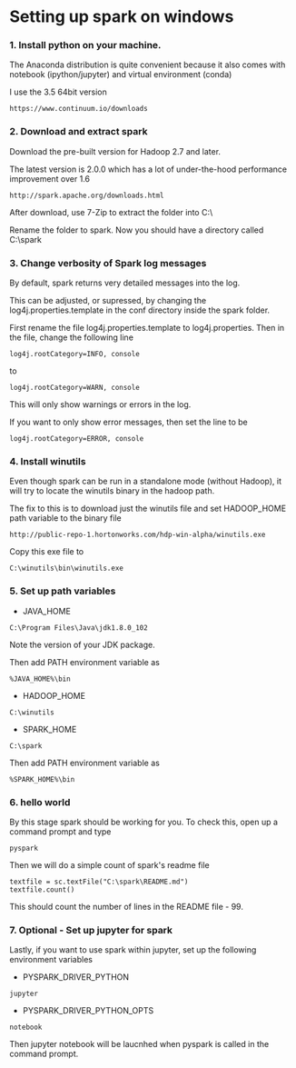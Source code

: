 
# Setting up spark on windows

### 1. Install python on your machine. 

The Anaconda distribution is quite convenient because it also comes with notebook (ipython/jupyter) and virtual environment (conda)

I use the 3.5 64bit version
```
https://www.continuum.io/downloads
```

### 2. Download and extract spark
Download the pre-built version for Hadoop 2.7 and later.

The latest version is 2.0.0 which has a lot of under-the-hood performance improvement over 1.6
```
http://spark.apache.org/downloads.html
```
After download, use 7-Zip to extract the folder into C:\

Rename the folder to spark. Now you should have a directory called C:\spark

### 3. Change verbosity of Spark log messages

By default, spark returns very detailed messages into the log.

This can be adjusted, or supressed, by changing the log4j.properties.template in the conf directory inside the spark folder.

First rename the file log4j.properties.template to log4j.properties. Then in the file, change the following line
```
log4j.rootCategory=INFO, console
```
to
```
log4j.rootCategory=WARN, console
```
This will only show warnings or errors in the log.

If you want to only show error messages, then set the line to be
```
log4j.rootCategory=ERROR, console
```

### 4. Install winutils
Even though spark can be run in a standalone mode (without Hadoop), it will try to locate the winutils binary in the hadoop path.

The fix to this is to download just the winutils file and set HADOOP\_HOME path variable to the binary file
```
http://public-repo-1.hortonworks.com/hdp-win-alpha/winutils.exe
```
Copy this exe file to
```
C:\winutils\bin\winutils.exe
```
### 5. Set up path variables
* JAVA\_HOME
```
C:\Program Files\Java\jdk1.8.0_102
```
Note the version of your JDK package.

Then add PATH environment variable as
```
%JAVA_HOME%\bin
```
* HADOOP\_HOME
```
C:\winutils
```
* SPARK\_HOME
```
C:\spark
```
Then add PATH environment variable as
```
%SPARK_HOME%\bin
```
### 6. hello world
By this stage spark should be working for you. To check this, open up a command prompt and type 
```
pyspark
```
Then we will do a simple count of spark's readme file
```
textfile = sc.textFile("C:\spark\README.md")
textfile.count()
```

This should count the number of lines in the README file - 99.

### 7. Optional - Set up jupyter for spark

Lastly, if you want to use spark within jupyter, set up the following environment variables
* PYSPARK\_DRIVER\_PYTHON
```
jupyter
```
* PYSPARK\_DRIVER\_PYTHON\_OPTS 
```
notebook
```
Then jupyter notebook will be laucnhed when pyspark is called in the command prompt.
